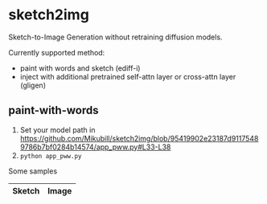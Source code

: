 # sketch2img

Sketch-to-Image Generation without retraining diffusion models.

Currently supported method: 

* paint with words and sketch (ediff-i)
* inject with additional pretrained self-attn layer or cross-attn layer (gligen)

## paint-with-words

1. Set your model path in https://github.com/Mikubill/sketch2img/blob/95419902e23187d91175489786b7bf0284b14574/app_pww.py#L33-L38
2. `python app_pww.py`

Some samples

| Sketch | Image |
|:-------------------------:|:-------------------------:|
